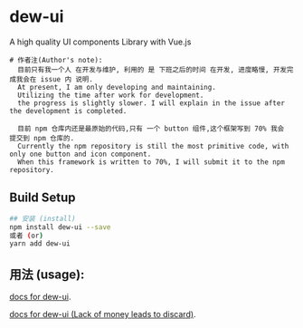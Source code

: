 # dew-ui
A high quality UI components Library with Vue.js

```
# 作者注(Author's note):
  目前只有我一个人 在开发与维护, 利用的 是 下班之后的时间 在开发, 进度略慢, 开发完成我会在 issue 内 说明.
  At present, I am only developing and maintaining.
  Utilizing the time after work for development.
  the progress is slightly slower. I will explain in the issue after the development is completed.

  目前 npm 仓库内还是最原始的代码,只有 一个 button 组件,这个框架写到 70% 我会 提交到 npm 仓库的.
  Currently the npm repository is still the most primitive code, with only one button and icon component.
  When this framework is written to 70%, I will submit it to the npm repository.
```
## Build Setup

``` bash
## 安装 (install)
npm install dew-ui --save
或者 (or)
yarn add dew-ui
```

## 用法 (usage):
[docs for dew-ui](https://parasol-tree.github.io/dew-ui).  

[docs for dew-ui (Lack of money leads to discard)](http://www.dew-ui.com/).

